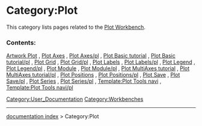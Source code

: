 # Category:Plot
This category lists pages related to the [Plot Workbench](Plot_Workbench.md).

### Contents:

[Artwork Plot](Artwork_Plot.md) , [Plot Axes](Plot_Axes.md) , [Plot Axes/pl](Plot_Axes/pl.md) , [Plot Basic tutorial](Plot_Basic_tutorial.md) , [Plot Basic tutorial/pl](Plot_Basic_tutorial/pl.md) , [Plot Grid](Plot_Grid.md) , [Plot Grid/pl](Plot_Grid/pl.md) , [Plot Labels](Plot_Labels.md) , [Plot Labels/pl](Plot_Labels/pl.md) , [Plot Legend](Plot_Legend.md) , [Plot Legend/pl](Plot_Legend/pl.md) , [Plot Module](Plot_Module.md) , [Plot Module/pl](Plot_Module/pl.md) , [Plot MultiAxes tutorial](Plot_MultiAxes_tutorial.md) , [Plot MultiAxes tutorial/pl](Plot_MultiAxes_tutorial/pl.md) , [Plot Positions](Plot_Positions.md) , [Plot Positions/pl](Plot_Positions/pl.md) , [Plot Save](Plot_Save.md) , [Plot Save/pl](Plot_Save/pl.md) , [Plot Series](Plot_Series.md) , [Plot Series/pl](Plot_Series/pl.md) , [Template:Plot Tools navi](Template:Plot_Tools_navi.md) , [Template:Plot Tools navi/pl](Template:Plot_Tools_navi/pl.md)

[Category:User\_Documentation](Category:User_Documentation.md) [Category:Workbenches](Category:Workbenches.md)

---
[documentation index](../README.md) > Category:Plot
